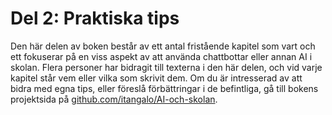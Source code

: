 # Del 2: Praktiska tips
Den här delen av boken består av ett antal fristående kapitel som vart och ett fokuserar på en viss aspekt av att använda chattbottar eller annan AI i skolan. Flera personer har bidragit till texterna i den här delen, och vid varje kapitel står vem eller vilka som skrivit dem. Om du är intresserad av att bidra med egna tips, eller föreslå förbättringar i de befintliga, gå till bokens projektsida på [github.com/itangalo/AI-och-skolan][1].

[1]:	https://github.com/Itangalo/AI-och-skolan
